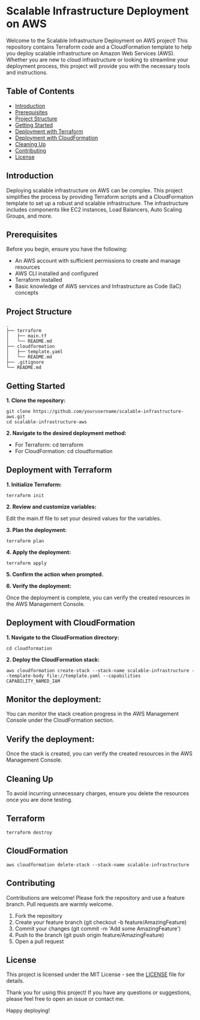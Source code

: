 # Scalable Infrastructure Deployment on AWS

Welcome to the Scalable Infrastructure Deployment on AWS project! This repository contains Terraform code and a CloudFormation template to help you deploy scalable infrastructure on Amazon Web Services (AWS). Whether you are new to cloud infrastructure or looking to streamline your deployment process, this project will provide you with the necessary tools and instructions.

## Table of Contents

- [Introduction](#introduction)
- [Prerequisites](#prerequisites)
- [Project Structure](#project-structure)
- [Getting Started](#getting-started)
- [Deployment with Terraform](#deployment-with-terraform)
- [Deployment with CloudFormation](#deployment-with-cloudformation)
- [Cleaning Up](#cleaning-up)
- [Contributing](#contributing)
- [License](#license)

## Introduction

Deploying scalable infrastructure on AWS can be complex. This project simplifies the process by providing Terraform scripts and a CloudFormation template to set up a robust and scalable infrastructure. The infrastructure includes components like EC2 instances, Load Balancers, Auto Scaling Groups, and more.

## Prerequisites

Before you begin, ensure you have the following:

- An AWS account with sufficient permissions to create and manage resources
- AWS CLI installed and configured
- Terraform installed
- Basic knowledge of AWS services and Infrastructure as Code (IaC) concepts

## Project Structure

```plaintext
.
├── terraform
│   ├── main.tf
│   └── README.md
├── cloudformation
│   ├── template.yaml
│   └── README.md
├── .gitignore
└── README.md
```
## Getting Started
**1. Clone the repository:** 
```
git clone https://github.com/yourusername/scalable-infrastructure-aws.git
cd scalable-infrastructure-aws
```
**2. Navigate to the desired deployment method:**

- For Terraform: cd terraform
- For CloudFormation: cd cloudformation

## Deployment with Terraform
**1. Initialize Terraform:**

```
terraform init
```
**2. Review and customize variables:**

Edit the main.tf file to set your desired values for the variables.

**3. Plan the deployment:**

```
terraform plan
```
**4. Apply the deployment:**

```
terraform apply
```
**5. Confirm the action when prompted.**

**6. Verify the deployment:**

Once the deployment is complete, you can verify the created resources in the AWS Management Console.

## Deployment with CloudFormation
**1. Navigate to the CloudFormation directory:**

```
cd cloudformation
```
**2. Deploy the CloudFormation stack:**

```
aws cloudformation create-stack --stack-name scalable-infrastructure --template-body file://template.yaml --capabilities CAPABILITY_NAMED_IAM
```

## Monitor the deployment:

You can monitor the stack creation progress in the AWS Management Console under the CloudFormation section.

## Verify the deployment:

Once the stack is created, you can verify the created resources in the AWS Management Console.

## Cleaning Up
To avoid incurring unnecessary charges, ensure you delete the resources once you are done testing.

## Terraform

```
terraform destroy
```

## CloudFormation

```
aws cloudformation delete-stack --stack-name scalable-infrastructure
```

## Contributing
Contributions are welcome! Please fork the repository and use a feature branch. Pull requests are warmly welcome.

1. Fork the repository
2. Create your feature branch (git checkout -b feature/AmazingFeature)
3. Commit your changes (git commit -m 'Add some AmazingFeature')
4. Push to the branch (git push origin feature/AmazingFeature)
5. Open a pull request

## License
This project is licensed under the MIT License - see the [LICENSE](https://opensource.org/license/mit) file for details.

Thank you for using this project! If you have any questions or suggestions, please feel free to open an issue or contact me.

Happy deploying!


